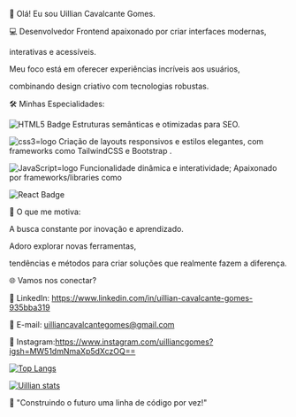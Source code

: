 👋 Olá! Eu sou Uillian Cavalcante Gomes.

💻 Desenvolvedor Frontend apaixonado por criar interfaces modernas,

interativas e acessíveis.

Meu foco está em oferecer experiências incríveis aos usuários,

combinando design criativo com tecnologias robustas.

🛠️ Minhas Especialidades:

![HTML5 Badge](https://img.shields.io/badge/HTML5-E34F26?style=for-the-badge&logo=html5&logoColor=white) Estruturas semânticas e otimizadas para SEO. 

 <img src="https://img.shields.io/badge/CSS3-1572B6?style=for-the-badge&logo=css3&logoColor=white" alt="css3=logo" /> Criação de layouts responsivos e estilos elegantes, com frameworks como TailwindCSS e Bootstrap .

<img src="https://img.shields.io/badge/JavaScript-F7DF1E?style=for-the-badge&logo=javascript&logoColor=black" alt="JavaScript=logo" /> Funcionalidade dinâmica e interatividade; 
Apaixonado por frameworks/libraries como

![React Badge](https://img.shields.io/badge/React-20232A?style=for-the-badge&logo=react&logoColor=61DAFB)



🚀 O que me motiva:

A busca constante por inovação e aprendizado.

Adoro explorar novas ferramentas,

tendências e métodos para criar soluções que realmente fazem a diferença.

🌐 Vamos nos conectar?

💼 LinkedIn:  https://www.linkedin.com/in/uillian-cavalcante-gomes-935bba319 

📧 E-mail: uilliancavalcantegomes@gmail.com

📸 Instagram:https://www.instagram.com/uilliancgomes?igsh=MW51dmNmaXp5dXczOQ==

[![Top Langs](https://github-readme-stats.vercel.app/api/top-langs/?username=Uillian-conder)](https://github.com/anuraghazra/github-readme-stats)

[![ Uillian stats](https://github-readme-stats.vercel.app/api?username=Uillian-conder)](https://github.com/anuraghazra/github-readme-stats)

🌟 "Construindo o futuro uma linha de código por vez!"
